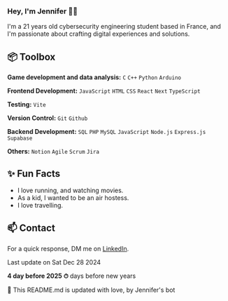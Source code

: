 
### Hey, I'm Jennifer 👋🏽  

I'm a 21 years old cybersecurity engineering student based in France, and I'm passionate about crafting digital experiences and solutions.
 
## 📦 Toolbox

**Game development and data analysis:** `C` `C++` `Python` `Arduino`

**Frontend Development:**  `JavaScript` `HTML` `CSS` `React` `Next` `TypeScript`

**Testing:** `Vite`
 
**Version Control:** `Git` `Github`

**Backend Development:** `SQL`  `PHP`   `MySQL` `JavaScript` `Node.js` `Express.js` `Supabase`

**Others:**  `Notion`  `Agile`  `Scrum` `Jira`
 
## ✨ Fun Facts 

- I love running, and watching movies.
- As a kid, I wanted to be an air hostess.
- I love travelling.

## 📫 Contact

 For a quick response, DM me on [LinkedIn](https://www.linkedin.com/in/jennifer-kouassi-534434233/).
 
 Last update on Sat Dec 28 2024

**4 day before 2025 ⏱** days before new years

🤖 This README.md is updated with love, by Jennifer's bot
 